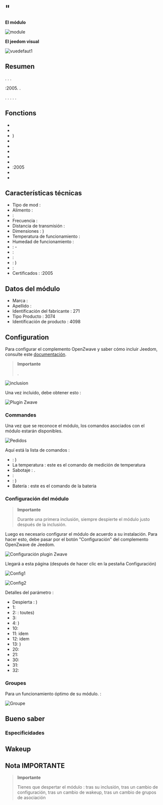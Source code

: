 # "

**El módulo**

![module](images/fibaro.fgsd102/module.jpg)

**El jeedom visual**

![vuedefaut1](images/fibaro.fgsd102/vuedefaut1.jpg)

## Resumen

. . .

:2005. .

. . . . .

## Fonctions

-   
-   
-   )
-   
-   
-   
-   
-   
-   :2005
-   
-   

## Características técnicas

-   Tipo de mod : 
-   Alimento : 
-    : 
-   Frecuencia : 
-   Distancia de transmisión : 
-   Dimensiones : )
-   Temperatura de funcionamiento : 
-   Humedad de funcionamiento : 
-    : -
-    : 
-   : 
-    : )
-    : 
-   Certificados : :2005

## Datos del módulo

-   Marca : 
-   Apellido : 
-   Identificación del fabricante : 271
-   Tipo Producto : 3074
-   Identificación de producto : 4098

## Configuration

Para configurar el complemento OpenZwave y saber cómo incluir Jeedom, consulte este [documentación](https://doc.jeedom.com/es_ES/plugins/automation%20protocol/openzwave/).

> **Importante**
>
> .

![inclusion](images/fibaro.fgsd102/inclusion.jpg)

Una vez incluido, debe obtener esto :

![Plugin Zwave](images/fibaro.fgsd102/information.jpg)

### Commandes

Una vez que se reconoce el módulo, los comandos asociados con el módulo estarán disponibles.

![Pedidos](images/fibaro.fgsd102/commandes.jpg)

Aquí está la lista de comandos :

-    : )
-   La temperatura : este es el comando de medición de temperatura
-   Sabotaje : . 
-    : 
-    : )
-   Batería : este es el comando de la bateria

### Configuración del módulo

> **Importante**
>
> Durante una primera inclusión, siempre despierte el módulo justo después de la inclusión.

Luego es necesario configurar el módulo de acuerdo a su instalación. Para hacer esto, debe pasar por el botón "Configuración" del complemento OpenZwave de Jeedom.

![Configuración plugin Zwave](images/plugin/bouton_configuration.jpg)

Llegará a esta página (después de hacer clic en la pestaña Configuración)

![Config1](images/fibaro.fgsd102/config1.jpg)

![Config2](images/fibaro.fgsd102/config2.jpg)

Detalles del parámetro :

-   Despierta : )
-   1: 
-   2:  : toutes)
-   3: 
-   4: )
-   10: 
-   11: idem
-   12: idem
-   13: )
-   20: 
-   21: 
-   30: 
-   31: 
-   32: 

### Groupes

Para un funcionamiento óptimo de su módulo. :

![Groupe](images/fibaro.fgsd102/groupe.jpg)

## Bueno saber

### Especificidades

## Wakeup



## Nota IMPORTANTE

> **Importante**
>
> Tienes que despertar el módulo : tras su inclusión, tras un cambio de configuración, tras un cambio de wakeup, tras un cambio de grupos de asociación
